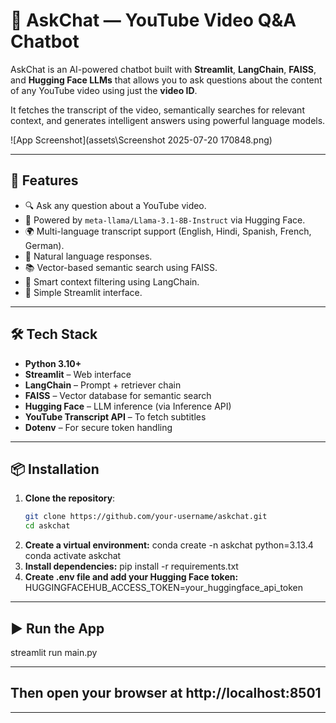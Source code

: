 # 🎥 AskChat — YouTube Video Q&A Chatbot

AskChat is an AI-powered chatbot built with **Streamlit**, **LangChain**, **FAISS**, and **Hugging Face LLMs** that allows you to ask questions about the content of any YouTube video using just the **video ID**.

It fetches the transcript of the video, semantically searches for relevant context, and generates intelligent answers using powerful language models.

![App Screenshot](assets\Screenshot 2025-07-20 170848.png)

---

## 🚀 Features

- 🔍 Ask any question about a YouTube video.
- 🧠 Powered by `meta-llama/Llama-3.1-8B-Instruct` via Hugging Face.
- 🌍 Multi-language transcript support (English, Hindi, Spanish, French, German).
- 💬 Natural language responses.
- 📚 Vector-based semantic search using FAISS.
- 🧩 Smart context filtering using LangChain.
- 🧼 Simple Streamlit interface.

---

## 🛠️ Tech Stack

- **Python 3.10+**
- **Streamlit** – Web interface
- **LangChain** – Prompt + retriever chain
- **FAISS** – Vector database for semantic search
- **Hugging Face** – LLM inference (via Inference API)
- **YouTube Transcript API** – To fetch subtitles
- **Dotenv** – For secure token handling

---

## 📦 Installation

1. **Clone the repository**:
   ```bash
   git clone https://github.com/your-username/askchat.git
   cd askchat
2. **Create a virtual environment:**
   conda create -n askchat python=3.13.4
   conda activate askchat
3. **Install dependencies:**
   pip install -r requirements.txt
4. **Create .env file and add your Hugging Face token:**
   HUGGINGFACEHUB_ACCESS_TOKEN=your_huggingface_api_token

---

## ▶️ Run the App
   streamlit run main.py

---

## Then open your browser at http://localhost:8501

---
